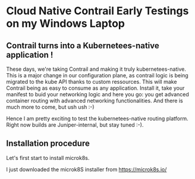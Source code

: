# Cloud Native Contrail Early Testings on my Windows Laptop

##  Contrail turns into a Kubernetees-native application !

These days, we're taking Contrail and making it truly kubernetees-native.
This is a major change in our configuration plane, as contrail logic is being migrated to the kube API thanks to custom ressources.
This will make Contrail being as easy to consume as any application. Install it, take your manifest to buid your networking logic and here you go: you get advanced container routing with advanced networking functionalities. And there is much more to come, but ush ush :-)

Hence I am pretty exciting to test the kubernetees-native routing platform. Right now builds are Juniper-internal, but stay tuned :-).

## Installation procedure

Let's first start to install microk8s.

I just downloaded the microk8S installer from https://microk8s.io/

